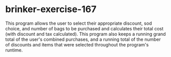 # brinker-exercise-167
This program allows the user to select their appropriate discount, sod choice, and number of bags to be purchased and calculates their total cost (with discount and tax calculated). This program also keeps a running grand total of the user's combined purchases, and a running total of the number of discounts and items that were selected throughout the program's runtime.
